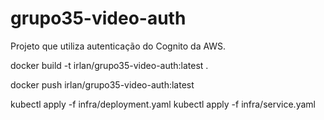 # grupo35-video-auth
Projeto que utiliza autenticação do Cognito da AWS.


docker build -t irlan/grupo35-video-auth:latest .

docker push irlan/grupo35-video-auth:latest

kubectl apply -f infra/deployment.yaml
kubectl apply -f infra/service.yaml
